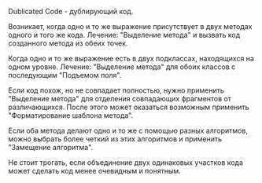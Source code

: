 Dublicated Code - дублирующий код.

Возникает, когда одно и то же выражение присутствует в двух методах одного и того же кода.
Лечение: "Выделение метода" и вызвать код созданного метода из обеих точек.

Когда одно и то же выражение есть в двух подклассах, находящихся на одном уровне. 
Лечение: "Выделение метода" для обоих классов с последующим "Подъемом поля". 

Если код похож, но не совпадает полностью, нужно применить "Выделение метода" для отделения совпадающих фрагментов от различающихся. 
После этого может оказаться возможным применить "Форматирование шаблона метода".

Если оба метода делают одно и то же с помощью разных алгоритмов, можно выбрать более четкий из этих алгоритмов и применить "Замещение алгоритма".

Не стоит трогать, если объединение двух одинаковых участков кода может сделать код менее очевидным и понятным.

